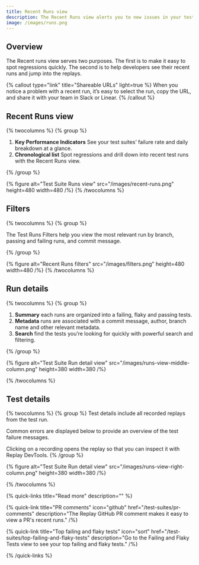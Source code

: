 ```yaml
---
title: Recent Runs view
description: The Recent Runs view alerts you to new issues in your test suite so you can see which run introduced the problem and address it quickly.
image: /images/runs.png
---
```


## Overview

The Recent runs view serves two purposes. The first is to make it easy to spot regressions quickly. The second is to help developers see their recent runs and jump into the replays.

{% callout type="link" title="Shareable URLs" light=true %}
When you notice a problem with a recent run, it’s easy to select the run, copy the URL, and share it with your team in Slack or Linear.
{% /callout %}

## Recent Runs view

{% twocolumns %}
{% group %}

1. **Key Performance Indicators** See your test suites’ failure rate and daily breakdown at a glance.
2. **Chronological list** Spot regressions and drill down into recent test runs with the Recent Runs view.

{% /group %}

{% figure
  alt="Test Suite Runs view"
  src="/images/recent-runs.png"
  height=480
  width=480
/%}
{% /twocolumns %}

## Filters

{% twocolumns %}
{% group %}

The Test Runs Filters help you view the most relevant run by branch, passing and failing runs, and commit message.

{% /group %}

{% figure
  alt="Recent Runs filters"
  src="/images/filters.png"
  height=480
  width=480
/%}
{% /twocolumns %}

## Run details

{% twocolumns %}
{% group %}

1. **Summary** each runs are organized into a failing, flaky and passing tests.
2. **Metadata** runs are associated with a commit message, author, branch name and other relevant metadata.
3. **Search** find the tests you’re looking for quickly with powerful search and filtering.

{% /group %}

{% figure
  alt="Test Suite Run detail view"
  src="/images/runs-view-middle-column.png"
  height=380
  width=380
/%}

{% /twocolumns %}

## Test details

{% twocolumns %}
{% group %}
Test details include all recorded replays from the test run.

Common errors are displayed below to provide an overview of the test failure messages.

Clicking on a recording opens the replay so that you can inspect it with Replay DevTools.
{% /group %}

{% figure
  alt="Test Suite Run detail view"
  src="/images/runs-view-right-column.png"
  height=380
  width=380
/%}

{% /twocolumns %}

{% quick-links title="Read more" description="" %}

{% quick-link
  title="PR comments"
  icon="github"
  href="/test-suites/pr-comments"
  description="The Replay GitHub PR comment makes it easy to view a PR's recent runs."
/%}

{% quick-link
  title="Top failing and flaky tests"
  icon="sort"
  href="/test-suites/top-failing-and-flaky-tests"
  description="Go to the Failing and Flaky Tests view to see your top failing and flaky tests."
/%}

{% /quick-links %}
